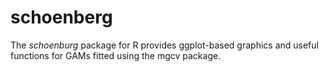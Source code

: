 # schoenberg

The *schoenburg* package for R provides ggplot-based graphics and useful functions for GAMs fitted using the mgcv package.

